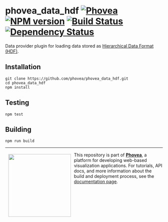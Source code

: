 phovea_data_hdf [![Phovea][phovea-image]][phovea-url] [![NPM version][npm-image]][npm-url] [![Build Status][travis-image]][travis-url] [![Dependency Status][daviddm-image]][daviddm-url]
=====================

Data provider plugin for loading data stored as [Hierarchical Data Format (HDF)](http://www.hdfgroup.org/).

Installation
------------

```
git clone https://github.com/phovea/phovea_data_hdf.git
cd phovea_data_hdf
npm install
```

Testing
-------

```
npm test
```

Building
--------

```
npm run build
```



***

<a href="https://caleydo.org"><img src="http://caleydo.org/assets/images/logos/caleydo.svg" align="left" width="200px" hspace="10" vspace="6"></a>
This repository is part of **[Phovea](http://phovea.caleydo.org/)**, a platform for developing web-based visualization applications. For tutorials, API docs, and more information about the build and deployment process, see the [documentation page](http://caleydo.org/documentation/).


[phovea-image]: https://img.shields.io/badge/Phovea-Server%20Plugin-10ACDF.svg
[phovea-url]: https://phovea.caleydo.org
[npm-image]: https://badge.fury.io/js/phovea_data_hdf.svg
[npm-url]: https://npmjs.org/package/phovea_data_hdf
[travis-image]: https://travis-ci.org/phovea/phovea_data_hdf.svg?branch=master
[travis-url]: https://travis-ci.org/phovea/phovea_data_hdf
[daviddm-image]: https://david-dm.org/phovea/phovea_data_hdf.svg?theme=shields.io
[daviddm-url]: https://david-dm.org/phovea/phovea_data_hdf
